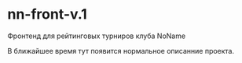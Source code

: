 # nn-front-v.1
Фронтенд для рейтинговых турниров клуба NoName

В ближайшее время тут появится нормальное описанние проекта.
